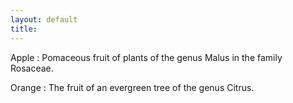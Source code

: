 ```yaml
---
layout: default
title: 
---
```


Apple
:   Pomaceous fruit of plants of the genus Malus in 
    the family Rosaceae.

Orange
:   The fruit of an evergreen tree of the genus Citrus.

